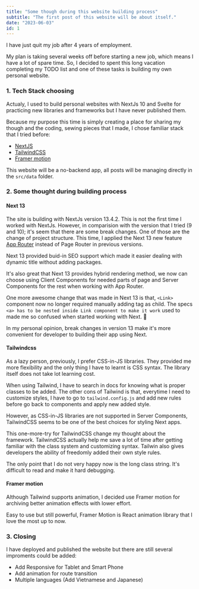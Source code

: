 ```yaml
---
title: "Some though during this website building process"
subtitle: "The first post of this website will be about itself."
date: "2023-06-03"
id: 1
---
```


I have just quit my job after 4 years of employment.

My plan is taking several weeks off before starting a new job, which means I have a lot of spare time. So, I decided to spent this long vacation completing my TODO list and one of these tasks is building my own personal website.

### 1. Tech Stack choosing

Actualy, I used to build personal websites with NextJs 10 and Svelte for practicing new libraries and frameworks but I have never published them.

Because my purpose this time is simply creating a place for sharing my though and the coding, sewing pieces that I made, I chose familiar stack that I tried before:

- [NextJS](https://nextjs.org/docs/getting-started/installation)
- [TailwindCSS](https://tailwindcss.com/docs/installation)
- [Framer motion](https://www.framer.com/motion/component/)

This website will be a no-backend app, all posts will be managing directly in the `src/data` folder.

### 2. Some thought during building process

#### Next 13

The site is building with NextJs version 13.4.2. This is not the first time I worked with NextJs. However, in comparision with the version that I tried (9 and 10); it's seem that there are some break changes. One of those are the change of project structure. This time, I applied the Next 13 new feature [App Router](https://nextjs.org/docs/app/building-your-application/upgrading/app-router-migration) instead of Page Router in previous versions.

Next 13 provided buid-in SEO support which made it easier dealing with dynamic title without adding packages.

It's also great that Next 13 provides hybrid rendering method, we now can choose using Client Components for needed parts of page and Server Components for the rest when working with App Router.

One more awesome change that was made in Next 13 is that, `<Link>` component now no longer required manually adding <a> tag as child. The specs `<a> has to be nested inside Link component to make it work` used to made me so confused when started working with Next. :rofl:

In my personal opinion, break changes in version 13 make it's more convenient for developer to building their app using Next.

#### Tailwindcss

As a lazy person, previously, I prefer CSS-in-JS libraries. They provided me more flexibility and the only thing I have to learnt is CSS syntax. The library itself does not take lot learning cost.

When using Tailwind, I have to search in docs for knowing what is proper classes to be added. The other cons of Tailwind is that, everytime I need to customize styles, I have to go to `tailwind.config.js` and add new rules before go back to components and apply new added style.

However, as CSS-in-JS libraries are not supported in Server Components, TailwindCSS seems to be one of the best choices for styling Next apps.

This one-more-try for TailwindCSS change my thought about the framework. TailwindCSS actually help me save a lot of time after getting familiar with the class system and customizing syntax. Tailwin also gives developers the ability of freedomly added their own style rules.

The only point that I do not very happy now is the long class string. It's difficult to read and make it hard debugging.

#### Framer motion

Although Tailwind supports animation, I decided use Framer motion for archiving better animation effects with lower effort.

Easy to use but still powerful, Framer Motion is React animation library that I love the most up to now.

### 3. Closing

I have deployed and published the website but there are still several improments could be added:

- Add Responsive for Tablet and Smart Phone
- Add animation for route transition
- Multiple languages (Add Vietnamese and Japanese)
